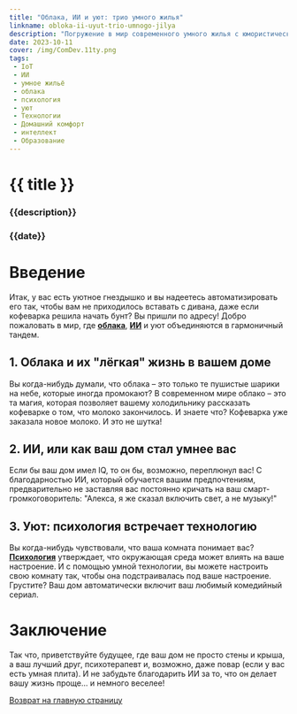```yaml
---
title: "Облака, ИИ и уют: трио умного жилья"
linkname: obloka-ii-uyut-trio-umnogo-jilya
description: "Погружение в мир современного умного жилья с юмористическим взглядом на взаимодействие технологий и человеческой психологии."
date: 2023-10-11
cover: /img/ComDev.11ty.png
tags: 
 - IoT
 - ИИ
 - умное жильё
 - облака
 - психология
 - уют
 - Технологии
 - Домашний комфорт
 - интеллект
 - Образование
---
```


# {{ title }}
### {{description}}
### {{date}}

# Введение
Итак, у вас есть уютное гнездышко и вы надеетесь автоматизировать его так, чтобы вам не приходилось вставать с дивана, даже если кофеварка решила начать бунт? Вы пришли по адресу! Добро пожаловать в мир, где **[облака](/)**, **[ИИ](/)** и уют объединяются в гармоничный тандем. 

## 1. Облака и их "лёгкая" жизнь в вашем доме
Вы когда-нибудь думали, что облака – это только те пушистые шарики на небе, которые иногда промокают? В современном мире облако – это та магия, которая позволяет вашему холодильнику рассказать кофеварке о том, что молоко закончилось. И знаете что? Кофеварка уже заказала новое молоко. И это не шутка!

## 2. ИИ, или как ваш дом стал умнее вас
Если бы ваш дом имел IQ, то он бы, возможно, переплюнул вас! С благодарностью ИИ, который обучается вашим предпочтениям, предварительно не заставляя вас постоянно кричать на ваш смарт-громкоговоритель: "Алекса, я же сказал включить свет, а не музыку!" 

## 3. Уют: психология встречает технологию
Вы когда-нибудь чувствовали, что ваша комната понимает вас? **[Психология](/)** утверждает, что окружающая среда может влиять на ваше настроение. И с помощью умной технологии, вы можете настроить свою комнату так, чтобы она подстраивалась под ваше настроение. Грустите? Ваш дом автоматически включит ваш любимый комедийный сериал.

# Заключение
Так что, приветствуйте будущее, где ваш дом не просто стены и крыша, а ваш лучший друг, психотерапевт и, возможно, даже повар (если у вас есть умная плита). И не забудьте благодарить ИИ за то, что он делает вашу жизнь проще... и немного веселее!

[Возврат на главную страницу](/)